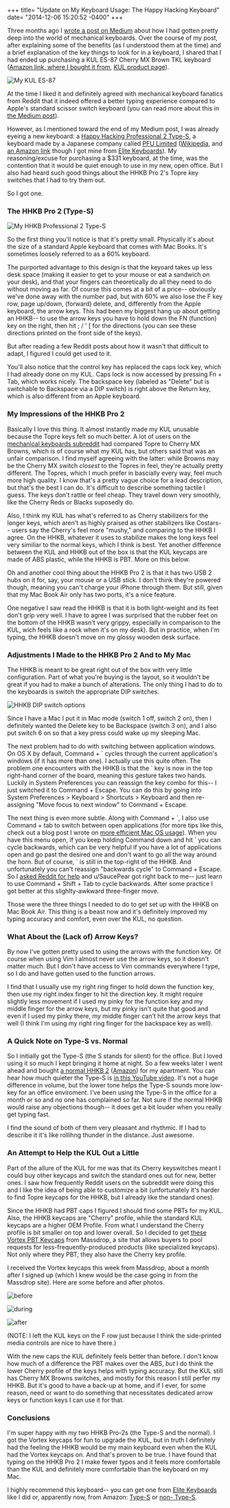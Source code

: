 +++
title= "Update on My Keyboard Usage: The Happy Hacking Keyboard"
date= "2014-12-06 15:20:52 -0400"
+++

Three months ago I [wrote a post on Medium](https://medium.com/adventures-in-consumer-technology/my-latest-obsession-mechanical-keyboards-ef9e28089327) about how I had gotten pretty deep into the world of mechanical keyboards. Over the course of my post, after explaining some of the benefits (as I understood them at the time) and a brief explanation of the key things to look for in a keyboard, I shared that I had ended up purchasing a KUL ES-87 Cherry MX Brown TKL keyboard ([Amazon link, where I bought it from](http://www.amazon.com/ES-87-Tenkeyless-Mechanical-Keyboard-Cherry/dp/B00KI1ZAHY/ref=sr_1_1?ie=UTF8&qid=1411184774&sr=8-1&keywords=kul+87+brown), [KUL product page](http://www.keyeduplabs.com/es-87.html)). 

<!-- more -->

![My KUL ES-87](https://d262ilb51hltx0.cloudfront.net/max/1234/1*wdbdgzN9SIaB8d7we3SNow.jpeg)

At the time I liked it and definitely agreed with mechanical keyboard fanatics from Reddit that it indeed offered a better typing experience compared to Apple's standard scissor switch keyboard (you can read more about this in [the Medium post](https://medium.com/adventures-in-consumer-technology/my-latest-obsession-mechanical-keyboards-ef9e28089327)). 

However, as I mentioned toward the end of my Medium post, I was already eyeing a new keyboard: a [Happy Hacking Professional 2 Type-S](https://elitekeyboards.com/products.php?sub=pfu_keyboards,hhkbpro2&pid=pdkb400ws), a keyboard made by a Japanese company called [PFU Limited](http://www.pfu.fujitsu.com/en/) ([Wikipedia](https://en.wikipedia.org/wiki/Happy_Hacking_Keyboard), and [an Amazon link](https://www.amazon.com/PFU-Hacking-Keyboard-Professional2-English/dp/B008GXQWOG/ref=sr_1_5?s=pc&ie=UTF8&qid=1477834744&sr=1-5&keywords=Happy+Hacking+Keyboard+Professional2) though I got mine from [Elite Keyboards](https://elitekeyboards.com/products.php?sub=pfu_keyboards,hhkbpro2&pid=pdkb400ws)). My reasoning/excuse for purchasing a $331 keyboard, at the time, was the contention that it would be quiet enough to use in my new, open office. But I also had heard such good things about the HHKB Pro 2's Topre key switches that I had to try them out. 

So I got one. 

### The HHKB Pro 2 (Type-S)

![My HHKB Professional 2 Type-S](http://i.imgur.com/IxSiT7N.jpg)

So the first thing you'll notice is that it's pretty small. Physically it's about the size of a standard Apple keyboard that comes with Mac Books. It's sometimes loosely referred to as a 60% keyboard. 

The purported advantage to this design is that the keyoard takes up less desk space (making it easier to get to your mouse or eat a sandwich on your desk), and that your fingers can theoretically do all they need to do without moving as far. Of course this comes at a bit of a price-- obviously we've done away with the number pad, but with 60% we also lose the F key row, page up/down, (forward) delete, and, differently from the Apple keyboard, the arrow keys. This had been my biggest hang up about getting an HHKB-- to use the arrow keys you have to hold down the FN (function) key on the right, then hit ; / ' \[ for the directions (you can see these directions printed on the front side of the keys).

But after reading a few Reddit posts about how it wasn't that difficult to adapt, I figured I could get used to it. 

You'll also notice that the control key has replaced the caps lock key, which I had already done on my KUL. Caps lock is now accessed by pressing Fn + Tab, which works nicely. The backspace key (labeled as "Delete" but is switchable to Backspace via a DIP switch) is right above the Return key, which is also different from an Apple keyboard. 

### My Impressions of the HHKB Pro 2

Basically I love this thing. It almost instantly made my KUL unusable because the Topre keys felt so much better. A lot of users on the [mechanical keyboards subreddit](http://www.reddit.com/r/MechanicalKeyboards) had compared Topre to Cherry MX Browns, which is of course what my KUL has, but others said that was an unfair comparison. I find myself agreeing with the latter: while Browns may be the Cherry MX switch _closest_ to the Topres in feel, they're actually pretty different. The Topres, which I much prefer in bascially every way, feel much more high quality. I know that's a pretty vague choice for a lead description, but that's the best I can do. It's difficult to describe something tactile I guess. The keys don't rattle or feel cheap. They travel down very smoothly, like the Cherry Reds or Blacks suposedly do. 

Also, I think my KUL has what's referred to as Cherry stabilizers for the longer keys, which aren't as highly praised as other stabilizers like Costars-- users say the Cherry's feel more "mushy," and comparing to the HHKB I agree. On the HHKB, whatever it uses to stabilize makes the long keys feel very similiar to the normal keys, which I think is best. Yet another difference between the KUL and HHKB out of the box is that the KUL keycaps are made of ABS plastic, while the HHKB is PBT. More on this below. 

Oh and another cool thing about the HHKB Pro 2 is that it has two USB 2 hubs on it for, say, your mouse or a USB stick. I don't think they're powered though, meaning you can't charge your iPhone through them. But still, given that my Mac Book Air only has two ports, it's a nice feature. 

One negative I saw read the HHKB is that it is both light-weight and its feet don't grip very well. I have to agree I was surprised that the rubber feet on the bottom of the HHKB wasn't very grippy, especially in comparison to the KUL, wich feels like a rock when it's on my desk). But in practice, when I'm typing, the HHKB doesn't move on my glossy wooden desk surface.

### Adjustments I Made to the HHKB Pro 2 And to My Mac 

The HHKB is meant to be great right out of the box with very little configuration. Part of what you're buying is the layout, so it wouldn't be great if you had to make a bunch of alterations. The only thing I had to do to the keyboards is switch the appropriate DIP switches. 

![HHKB DIP switch options](https://dl.dropboxusercontent.com/s/hctmbg5bvfh8zlx/2014-12-06%20at%205.30%20PM.png)

Since I have a Mac I put it in Mac mode (switch 1 off, switch 2 on), then I definitely wanted the Delete key to be Backspace (switch 3 on), and I also put switch 6 on so that a key press could wake up my sleeping Mac. 

The next problem had to do with switching between application windows. On OS X by default, Command + \` cycles through the current application's windows (if it has more than one). I actually use this quite often. The problem one encounters with the HHKB is that the \` key is now in the top right-hand corner of the board, meaning this gesture takes two hands. Luckily in System Preferences you can reassign the key combo for this-- I just switched it to Command + Escape. You can do this by going into System Preferences > Keyboard > Shortcuts > Keyboard and then re-assigning "Move focus to next window" to Command + Escape. 

The next thing is even more subtle. Along with Command + \`, I also use Command + tab to switch between open applications (for more tips like this, check out a blog post I wrote on [more efficient Mac OS usage](http://sts10.github.io/blog/2014/10/12/some-tips-for-more-efficient-mac-os-usage/)). When you have this menu open, if you keep holding Command down and hit \` you can cycle backwards, which can be very helpful if you have a lot of applications open and go past the desired one and don't want to go all the way around the horn. But of course, \` is still in the top-right of the HHKB. And unfortunately you can't reassign "backwards cycle" to Command + Escape. So I [asked Reddit for help](http://www.reddit.com/r/MechanicalKeyboards/comments/2k5dye/my_hhkb_2_types_arrived/cli20hy) and u/SaucePear got right back to me-- just learn to use Command + Shift + Tab to cycle backwards. After some practice I got better at this slighlty-awkward three-finger move. 

Those were the three things I needed to do to get set up with the HHKB on Mac Book Air. This thing is a beast now and it's definitely improved my typing accuracy and comfort, even over the KUL, no question. 

### What About the (Lack of) Arrow Keys? 

By now I've gotten pretty used to using the arrows with the function key. Of course when using Vim I almost never use the arrow keys, so it doesn't matter much. But I don't have access to Vim commands everywhere I type, so I do and have gotten used to the function arrows.
 
I find that I usually use my right ring finger to hold down the function key, then use my right index finger to hit the direction key. It might require slightly less movement if I used my pinky for the function key and my middle finger for the arrow keys, but my pinky isn't quite that good and even if I used my pinky there, my middle finger can't hit the arrow keys that well (I think I'm using my right ring finger for the backspace key as well). 


### A Quick Note on Type-S vs. Normal

So I initially got the Type-S (the S stands for silent) for the office. But I loved using it so much I kept bringing it home at night. So a few weeks later I went ahead and bought [a normal HHKB 2](https://elitekeyboards.com/products.php?sub=pfu_keyboards,hhkbpro2&pid=pdkb400w) ([Amazon](https://www.amazon.com/Happy-Hacking-Keyboard-Professional2-White/dp/B000EXZ0V2/ref=sr_1_4?s=pc&ie=UTF8&qid=1477834744&sr=1-4&keywords=Happy+Hacking+Keyboard+Professional2)) for my apartment. You can hear how much quieter the Type-S is [in this YouTube video](https://www.youtube.com/watch?v=TBDXtLh_7Y0). It's not a huge difference in volume, but the lower tone helps the Type-S sounds more low-key for an office enviroment. I've been using the Type-S in the office for a month or so and no one has complained so far. Not sure if the normal HHKB would raise any objections though-- it does get a bit louder when you really get typing fast.  

I find the sound of both of them very pleasant and rhythmic. If I had to describe it it's like rollihng thunder in the distance. Just awesome. 

### An Attempt to Help the KUL Out a Little

Part of the allure of the KUL for me was that its Cherry keyswitches meant I could buy other keycaps and switch the standard ones out for new, better ones. I saw how frequently Reddit users on the subreddit were doing this and I like the idea of being able to customize a bit (unfortunately it's harder to find Topre keycaps for the HHKB, but I already like the standard ones). 

Since the HHKB had PBT caps I figured I should find some PBTs for my KUL. Also, the HHKB keycaps are "Cherry" profile, while the standard KUL keycaps are a higher OEM Profile. From what I understand the Cherry profile is bit smaller on top and lower overall. So I decided to get [these Vortex PBT Keycaps](https://www.massdrop.com/buy/vortex-pbt-keycaps/) from Massdrop, a site that allows buyers to pool requests for less-frequently-produced products (like specialized keycaps). Not only where they PBT, they also have the Cherry key profile. 

I received the Vortex keycaps this week from Massdrop, about a month after I signed up (which I knew would be the case going in from the Massdrop site). Here are some before and after photos. 

![before](http://i.imgur.com/RespzJr.jpg)

![during](http://i.imgur.com/wE85aLK.jpg)

![after](http://i.imgur.com/DxGj2pF.jpg)

(NOTE: I left the KUL keys on the F row just because I think the side-printed media controls are nice to have there.)

With the new caps the KUL definitely feels better than before. I don't know how much of a difference the PBT makes over the ABS, _but_ I do think the lower Cherry profile of the keys helps with typing accuracy. But the KUL still has Cherry MX Browns switches, and mostly for this reason I still perfer my HHKB. But it's good to have a back-up at home, and if I ever, for some reason, need or want to do something that necessitates dedicated arrow keys or function keys I can use it for that. 

### Conclusions 

I'm super happy with my two HHKB Pro-2s (the Type-S and the normal). I got the Vortex keycaps for fun to upgrade the KUL, but in truth I definitely had the feeling the HHKB would be my main keyboard even when the KUL had the Vortex keycaps on. And that's proven to be true. I have found that typing on the HHKB Pro 2 I make fewer typos and it feels more comfortable than the KUL and definitely more comfortable than the keyboard on my Mac.

I highly recommend this keyboard-- you can get one from [Elite Keyboards](https://elitekeyboards.com/products.php?sub=pfu_keyboards,hhkbpro2) like I did or, apparently now, from Amazon: [Type-S](https://www.amazon.com/PFU-Hacking-Keyboard-Professional2-English/dp/B008GXQWOG/ref=sr_1_5?s=pc&ie=UTF8&qid=1477834744&sr=1-5&keywords=Happy+Hacking+Keyboard+Professional2) or [non- Type-S](https://www.amazon.com/Happy-Hacking-Keyboard-Professional2-White/dp/B000EXZ0V2/ref=sr_1_4?s=pc&ie=UTF8&qid=1477834744&sr=1-4&keywords=Happy+Hacking+Keyboard+Professional2). 

